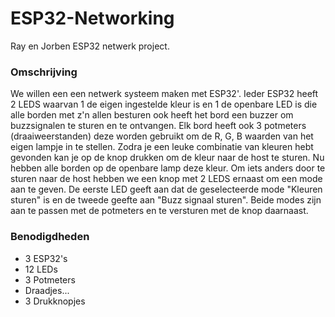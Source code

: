 # ESP32-Networking
Ray en Jorben ESP32 netwerk project.

### Omschrijving
We willen een een netwerk systeem maken met ESP32'. Ieder ESP32 heeft 2 LEDS waarvan 1 de eigen ingestelde kleur is en 1 de openbare LED is die alle borden met z'n allen besturen ook heeft het bord een buzzer om buzzsignalen te sturen en te ontvangen. Elk bord heeft ook 3 potmeters (draaiweerstanden) deze worden gebruikt om de R, G, B waarden van het eigen lampje in te stellen. Zodra je een leuke combinatie van kleuren hebt gevonden kan je op de knop drukken om de kleur naar de host te sturen. Nu hebben alle borden op de openbare lamp deze kleur. Om iets anders door te sturen naar de host hebben we een knop met 2 LEDS ernaast om een mode aan te geven. De eerste LED geeft aan dat de geselecteerde mode "Kleuren sturen" is en de tweede geefte aan "Buzz signaal sturen". Beide modes zijn aan te passen met de potmeters en te versturen met de knop daarnaast.

### Benodigdheden
- 3 ESP32's
- 12 LEDs
- 3 Potmeters
- Draadjes...
- 3 Drukknopjes

